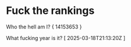 # Fuck the rankings

Who the hell am I?
{ 14153653 }

What fucking year is it?
[ 2025-03-18T21:13:20Z ]
